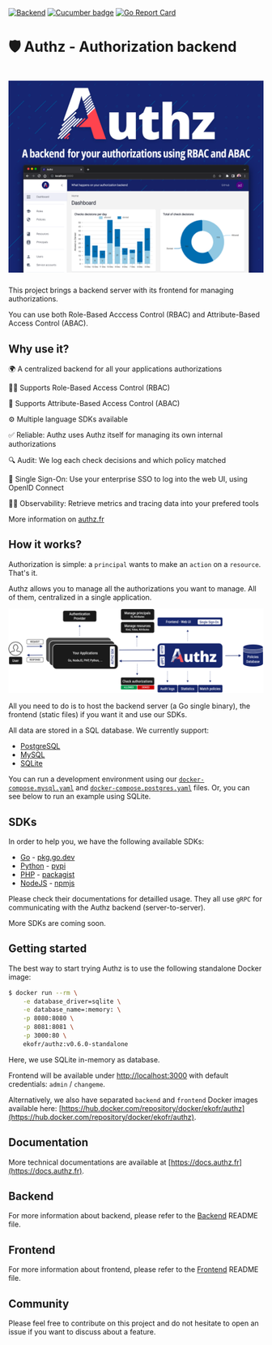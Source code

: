 [![Backend](https://github.com/eko/authz/actions/workflows/branches.yaml/badge.svg)](https://github.com/eko/authz/actions/workflows/branches.yaml)
[![Cucumber badge](https://messages.cucumber.io/api/report-collections/d514b46e-9225-4ae8-afbb-5f825ca2b3df/badge)](https://reports.cucumber.io/report-collections/d514b46e-9225-4ae8-afbb-5f825ca2b3df)
[![Go Report Card](https://goreportcard.com/badge/github.com/eko/authz/backend)](https://goreportcard.com/report/github.com/eko/authz/backend)


🛡️ Authz - Authorization backend
================================

<h1 align="center"><a href="https://github.com/eko/authz"><img src="misc/splash.png" alt="Authz" width="600"></a></h1>

This project brings a backend server with its frontend for managing authorizations.

You can use both Role-Based Acccess Control (RBAC) and Attribute-Based Access Control (ABAC).

## Why use it?

🌍  A centralized backend for all your applications authorizations

🙋‍♂️  Supports Role-Based Access Control (RBAC)

📌  Supports Attribute-Based Access Control (ABAC)

⚙️   Multiple language SDKs available

✅  Reliable: Authz uses Authz itself for managing its own internal authorizations

🔍  Audit: We log each check decisions and which policy matched

🔐  Single Sign-On: Use your enterprise SSO to log into the web UI, using OpenID Connect

🕵️‍♂️  Observability: Retrieve metrics and tracing data into your prefered tools

More information on [authz.fr](https://authz.fr)

## How it works?

Authorization is simple: a `principal` wants to make an `action` on a `resource`. That's it.

Authz allows you to manage all the authorizations you want to manage. All of them, centralized in a single application.

<picture>
  <source media="(prefers-color-scheme: dark)" srcset="docs/architecture/howitworks.dark.png">
  <img alt="Text changing depending on mode. Light: 'So light!' Dark: 'So dark!'" src="docs/architecture/howitworks.png">
</picture>

All you need to do is to host the backend server (a Go single binary), the frontend (static files) if you want it and use our SDKs.

All data are stored in a SQL database. We currently support:

* [PostgreSQL](https://www.postgresql.org/)
* [MySQL](https://www.mysql.com/fr/)
* [SQLite](https://www.sqlite.org/)


You can run a development environment using our [`docker-compose.mysql.yaml`](https://github.com/eko/authz/blob/master/docker-compose.mysql.yaml) and [`docker-compose.postgres.yaml`](https://github.com/eko/authz/blob/master/docker-compose.postgres.yaml) files. Or, you can see below to run an example using SQLite.

## SDKs

In order to help you, we have the following available SDKs:

* [Go](https://github.com/eko/authz/tree/master/sdk) - [pkg.go.dev](https://pkg.go.dev/github.com/eko/authz/sdk)
* [Python](https://github.com/eko/authz-python-sdk) - [pypi](https://pypi.org/project/authz-sdk/)
* [PHP](https://github.com/eko/authz-php-sdk) - [packagist](https://packagist.org/packages/eko/authz-sdk)
* [NodeJS](https://github.com/eko/authz-nodejs-sdk) - [npmjs](https://www.npmjs.com/package/@eko/authz-sdk)

Please check their documentations for detailled usage. They all use `gRPC` for communicating with the Authz backend (server-to-server).

More SDKs are coming soon.

## Getting started

The best way to start trying Authz is to use the following standalone Docker image:


```bash
$ docker run --rm \
    -e database_driver=sqlite \
    -e database_name=:memory: \
    -p 8080:8080 \
    -p 8081:8081 \
    -p 3000:80 \
    ekofr/authz:v0.6.0-standalone
```

Here, we use SQLite in-memory as database.

Frontend will be available under [http://localhost:3000](http://localhost:3000) with default credentials: `admin` / `changeme`.

Alternatively, we also have separated `backend` and `frontend` Docker images available here: [https://hub.docker.com/repository/docker/ekofr/authz](https://hub.docker.com/repository/docker/ekofr/authz).

## Documentation

More technical documentations are available at [https://docs.authz.fr](https://docs.authz.fr).

## Backend

For more information about backend, please refer to the [Backend](https://github.com/eko/authz/tree/master/backend) README file.

## Frontend

For more information about frontend, please refer to the [Frontend](https://github.com/eko/authz/tree/master/frontend) README file.

## Community

Please feel free to contribute on this project and do not hesitate to open an issue if you want to discuss about a feature.
